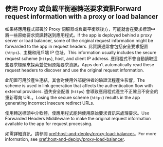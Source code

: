 ## <a name="forward-request-information-with-a-proxy-or-load-balancer"></a><span data-ttu-id="aab4d-101">使用 Proxy 或負載平衡器轉送要求資訊</span><span class="sxs-lookup"><span data-stu-id="aab4d-101">Forward request information with a proxy or load balancer</span></span>

<span data-ttu-id="aab4d-102">如果將應用程式部署於 Proxy 伺服器或負載平衡器後方，可能就會在要求標頭中將一些原始要求資訊轉送到應用程式。</span><span class="sxs-lookup"><span data-stu-id="aab4d-102">If the app is deployed behind a proxy server or load balancer, some of the original request information might be forwarded to the app in request headers.</span></span> <span data-ttu-id="aab4d-103">此資訊通常會包括安全要求配置 (`https`)、主機和用戶端 IP 位址。</span><span class="sxs-lookup"><span data-stu-id="aab4d-103">This information usually includes the secure request scheme (`https`), host, and client IP address.</span></span> <span data-ttu-id="aab4d-104">應用程式不會自動讀取這些要求標頭來探索並使用原始要求資訊。</span><span class="sxs-lookup"><span data-stu-id="aab4d-104">Apps don't automatically read these request headers to discover and use the original request information.</span></span>

<span data-ttu-id="aab4d-105">此配置可用於產生連結，其會對使用外部提供者的驗證流程產生影響。</span><span class="sxs-lookup"><span data-stu-id="aab4d-105">The scheme is used in link generation that affects the authentication flow with external providers.</span></span> <span data-ttu-id="aab4d-106">遺失安全配置 (`https`) 會導致應用程式產生不正確且不安全的重新導向 URL。</span><span class="sxs-lookup"><span data-stu-id="aab4d-106">Losing the secure scheme (`https`) results in the app generating incorrect insecure redirect URLs.</span></span>

<span data-ttu-id="aab4d-107">使用轉送標頭中介軟體，使應用程式能夠使用原始要求資訊來處理要求。</span><span class="sxs-lookup"><span data-stu-id="aab4d-107">Use Forwarded Headers Middleware to make the original request information available to the app for request processing.</span></span>

<span data-ttu-id="aab4d-108">如需詳細資訊，請參閱 <xref:host-and-deploy/proxy-load-balancer>。</span><span class="sxs-lookup"><span data-stu-id="aab4d-108">For more information, see <xref:host-and-deploy/proxy-load-balancer>.</span></span>
